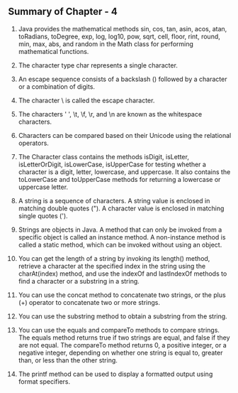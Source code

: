 ## Summary of Chapter - 4

1. Java provides the mathematical methods sin, cos, tan, asin, acos, atan, toRadians, toDegree, exp, log, log10, pow, sqrt, cell, floor, rint, round, min, max, abs, and random in the Math class for performing mathematical functions.   </br>

2. The character type char represents a single character.  </br>

3. An escape sequence consists of a backslash (\) followed by a character or a combination of digits.  </br>

4. The character \ is called the escape character.  </br>

5. The characters ' ', \t, \f, \r, and \n are known as the whitespace characters.  </br>

6. Characters can be compared based on their Unicode using the relational operators.  </br>

7. The Character class contains the methods isDigit, isLetter, isLetterOrDigit, isLowerCase, isUpperCase for testing whether a character is a digit, letter, lowercase, and uppercase. It also contains the toLowerCase and toUpperCase methods for returning a lowercase or uppercase letter.  </br>

8. A string is a sequence of characters. A string value is enclosed in matching double quotes ("). A character value is enclosed in matching single quotes (').  </br>

9. Strings are objects in Java. A method that can only be invoked from a specific object is called an instance method. A non-instance method is called a static method, which can be invoked without using an object.  </br>

10. You can get the length of a string by invoking its length() method, retrieve a character at the specified index in the string using the charAt(index) method, and use the indexOf and lastIndexOf methods to find a character or a substring in a string.  </br>

11. You can use the concat method to concatenate two strings, or the plus (+) operator to concatenate two or more strings.  </br>

12. You can use the substring method to obtain a substring from the string.  </br>

13. You can use the equals and compareTo methods to compare strings. The equals method returns true if two strings are equal, and false if they are not equal. The compareTo method returns 0, a positive integer, or a negative integer, depending on whether one string is equal to, greater than, or less than the other string.  </br>

14. The printf method can be used to display a formatted output using format specifiers.